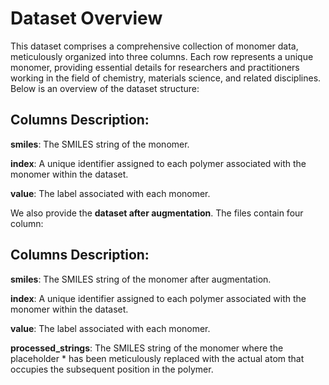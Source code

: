 # Dataset Overview

This dataset comprises a comprehensive collection of monomer data, meticulously organized into three columns. Each row represents a unique monomer, providing essential details for researchers and practitioners working in the field of chemistry, materials science, and related disciplines. Below is an overview of the dataset structure:

## Columns Description:

**smiles**: The SMILES string of the monomer.

**index**: A unique identifier assigned to each polymer associated with the monomer within the dataset.

**value**: The label associated with each monomer. 

We also provide the **dataset after augmentation**. The files contain four column:

## Columns Description:

**smiles**: The SMILES string of the monomer after augmentation.

**index**: A unique identifier assigned to each polymer associated with the monomer within the dataset.

**value**: The label associated with each monomer. 

**processed_strings**: The SMILES string of the monomer where the placeholder * has been meticulously replaced with the actual atom that occupies the subsequent position in the polymer.
